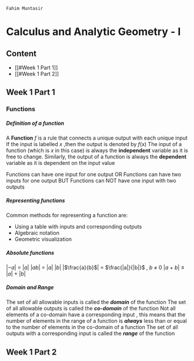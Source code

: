 `Fahim Muntasir`
# Calculus and Analytic Geometry - I

## Content
- [[#Week 1 Part 1]]
- [[#Week 1 Part 2]]
## Week 1 Part 1
### Functions
##### Definition of a function
A **Function** *f* is a rule that connects a unique output with each unique input 
If the input is labelled *x* ,then the output is denoted by *f*(x)
The input of a function (which is *x* in this case) is always the **independent** variable as it is free to change. Similarly, the output of a function is always the **dependent** variable as it is dependent on the input value

Functions can have one input for one output
                 OR
Functions can have two inputs for one output
				BUT
Functions can NOT have one input with two outputs 
##### Representing functions
Common methods for representing a function are:
- Using a table with inputs and corresponding outputs
- Algebraic notation
- Geometric visualization



##### Absolute functions
$|-a|$  = $|a|$
$|ab|$ = $|a|$ $|b|$ 
|$\frac{a}{b}$| = $\frac{|a|}{|b|}$ , $b$ $\neq$ 0
|$a$ + $b$| $\leq$ |$a$| + |$b$|
##### Domain and Range
The set of all allowable inputs is called the ***domain*** of the function
The set of all allowable outputs is called the ***co-domain*** of the function
	Not all elements of a co-domain have a corresponding input , this means that the number of elements in the range of a function is ***always*** less than or equal to the number of elements in the co-domain of a function
The set of all outputs with a corresponding input is called the ***range*** of the function

## Week 1 Part 2